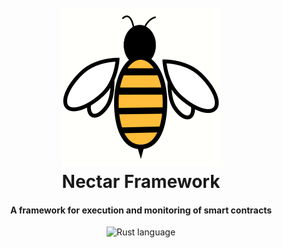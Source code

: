 <h1 align="center">
  <br>
  <img src="assets/logo-background-white-256x256.png" alt="Nectar Logo">
  <br>
  Nectar Framework
  <br>
</h1>

<h4 align="center">A framework for execution and monitoring of smart contracts</h4>

<p align="center">
    <img src="https://img.shields.io/badge/rust-%23000000.svg?style=for-the-badge&logo=rust&logoColor=white" alt="Rust language">
</p>
<br/>
